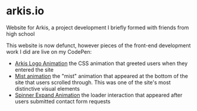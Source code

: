 # arkis.io
Website for Arkis, a project development I briefly formed with friends from high school

This website is now defunct, however pieces of the front-end development work I did are live on my CodePen:

- [Arkis Logo Animation](https://codepen.io/controversial/pen/ZxQYwJ) the CSS animation that greeted users when they entered the site
- [Mist animation](https://codepen.io/controversial/pen/QmGRpP) the "mist" animation that appeared at the bottom of the site that users scrolled through. This was one of the site's most distinctive visual elements
- [Spinner Expand Animation](https://codepen.io/controversial/pen/jzBLrm) the loader interaction that appeared after users submitted contact form requests
